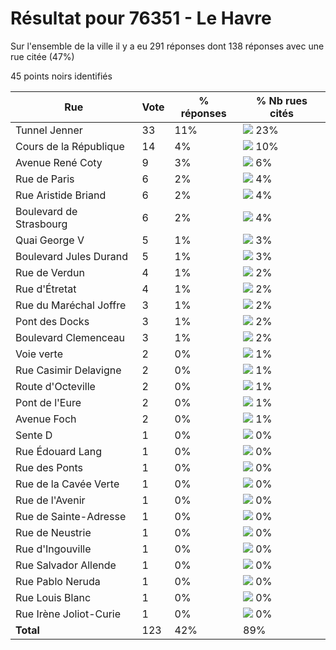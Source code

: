 # Résultat pour 76351 - Le Havre

Sur l'ensemble de la ville il y a eu 291 réponses dont 138 réponses avec une rue citée (47%)

45 points noirs identifiés

| Rue | Vote | % réponses | % Nb rues cités|
|-----|------|------------|----------------|
| Tunnel Jenner | 33 | 11% | <img src="../../img/bar_23.gif" />&nbsp;23%|
| Cours de la République | 14 | 4% | <img src="../../img/bar_10.gif" />&nbsp;10%|
| Avenue René Coty | 9 | 3% | <img src="../../img/bar_6.gif" />&nbsp;6%|
| Rue de Paris | 6 | 2% | <img src="../../img/bar_4.gif" />&nbsp;4%|
| Rue Aristide Briand | 6 | 2% | <img src="../../img/bar_4.gif" />&nbsp;4%|
| Boulevard de Strasbourg | 6 | 2% | <img src="../../img/bar_4.gif" />&nbsp;4%|
| Quai George V | 5 | 1% | <img src="../../img/bar_3.gif" />&nbsp;3%|
| Boulevard Jules Durand | 5 | 1% | <img src="../../img/bar_3.gif" />&nbsp;3%|
| Rue de Verdun | 4 | 1% | <img src="../../img/bar_2.gif" />&nbsp;2%|
| Rue d'Étretat | 4 | 1% | <img src="../../img/bar_2.gif" />&nbsp;2%|
| Rue du Maréchal Joffre | 3 | 1% | <img src="../../img/bar_2.gif" />&nbsp;2%|
| Pont des Docks | 3 | 1% | <img src="../../img/bar_2.gif" />&nbsp;2%|
| Boulevard Clemenceau | 3 | 1% | <img src="../../img/bar_2.gif" />&nbsp;2%|
| Voie verte | 2 | 0% | <img src="../../img/bar_1.gif" />&nbsp;1%|
| Rue Casimir Delavigne | 2 | 0% | <img src="../../img/bar_1.gif" />&nbsp;1%|
| Route d'Octeville | 2 | 0% | <img src="../../img/bar_1.gif" />&nbsp;1%|
| Pont de l'Eure | 2 | 0% | <img src="../../img/bar_1.gif" />&nbsp;1%|
| Avenue Foch | 2 | 0% | <img src="../../img/bar_1.gif" />&nbsp;1%|
| Sente D | 1 | 0% | <img src="../../img/bar_0.gif" />&nbsp;0%|
| Rue Édouard Lang | 1 | 0% | <img src="../../img/bar_0.gif" />&nbsp;0%|
| Rue des Ponts | 1 | 0% | <img src="../../img/bar_0.gif" />&nbsp;0%|
| Rue de la Cavée Verte | 1 | 0% | <img src="../../img/bar_0.gif" />&nbsp;0%|
| Rue de l'Avenir | 1 | 0% | <img src="../../img/bar_0.gif" />&nbsp;0%|
| Rue de Sainte-Adresse | 1 | 0% | <img src="../../img/bar_0.gif" />&nbsp;0%|
| Rue de Neustrie | 1 | 0% | <img src="../../img/bar_0.gif" />&nbsp;0%|
| Rue d'Ingouville | 1 | 0% | <img src="../../img/bar_0.gif" />&nbsp;0%|
| Rue Salvador Allende | 1 | 0% | <img src="../../img/bar_0.gif" />&nbsp;0%|
| Rue Pablo Neruda | 1 | 0% | <img src="../../img/bar_0.gif" />&nbsp;0%|
| Rue Louis Blanc | 1 | 0% | <img src="../../img/bar_0.gif" />&nbsp;0%|
| Rue Irène Joliot-Curie | 1 | 0% | <img src="../../img/bar_0.gif" />&nbsp;0%|
| **Total** | 123 | 42% | 89%|

